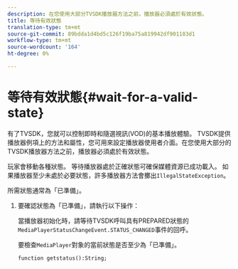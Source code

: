 ```yaml
---
description: 在您使用大部分TVSDK播放器方法之前，播放器必須處於有效狀態。
title: 等待有效狀態
translation-type: tm+mt
source-git-commit: 89bdda1d4bd5c126f19ba75a819942df901183d1
workflow-type: tm+mt
source-wordcount: '164'
ht-degree: 0%

---
```



# 等待有效狀態{#wait-for-a-valid-state}

有了TVSDK，您就可以控制即時和隨選視訊(VOD)的基本播放體驗。 TVSDK提供播放器例項上的方法和屬性，您可用來設定播放器使用者介面。在您使用大部分的TVSDK播放器方法之前，播放器必須處於有效狀態。

玩家會移動各種狀態。 等待播放器處於正確狀態可確保媒體資源已成功載入。 如果播放器至少未處於必要狀態，許多播放器方法會擲出`IllegalStateException`。

所需狀態通常為「已準備」。

1. 要確認狀態為「已準備」，請執行以下操作：

   當播放器初始化時，請等待TVSDK呼叫具有PREPARED狀態的`MediaPlayerStatusChangeEvent.STATUS_CHANGED`事件的回呼。

   要檢查`MediaPlayer`對象的當前狀態是否至少為「已準備」。

   ```
   function getstatus():String;
   ```
